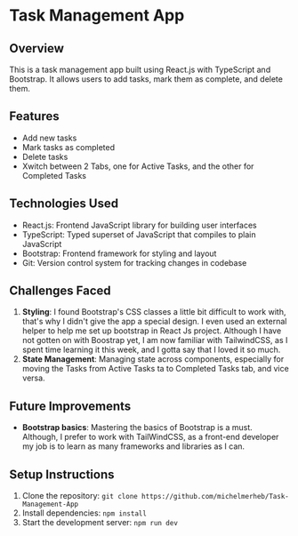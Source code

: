 # Task Management App

## Overview
This is a task management app built using React.js with TypeScript and Bootstrap. It allows users to add tasks, mark them as complete, and delete them.

## Features
- Add new tasks
- Mark tasks as completed
- Delete tasks
- Xwitch between 2 Tabs, one for Active Tasks, and the other for Completed Tasks

## Technologies Used
- React.js: Frontend JavaScript library for building user interfaces
- TypeScript: Typed superset of JavaScript that compiles to plain JavaScript
- Bootstrap: Frontend framework for styling and layout
- Git: Version control system for tracking changes in codebase


## Challenges Faced
1. **Styling**: I found Bootstrap's CSS classes a little bit difficult to work with, that's why I didn't give the app a special design. I even used an external helper to help me set up bootstrap in React Js project. Although I have not gotten on with Boostrap yet, I am now familiar with TailwindCSS, as I spent time learning it this week, and I gotta say that I loved it so much.
2. **State Management**: Managing state across components, especially for moving the Tasks from Active Tasks ta to Completed Tasks tab, and vice versa.

## Future Improvements
- **Bootstrap basics**: Mastering the basics of Bootstrap is a must. Although, I prefer to work with TailWindCSS, as a front-end developer my job is to learn as many frameworks and libraries as I can.

## Setup Instructions
1. Clone the repository: `git clone https://github.com/michelmerheb/Task-Management-App`
2. Install dependencies: `npm install`
3. Start the development server: `npm run dev`
